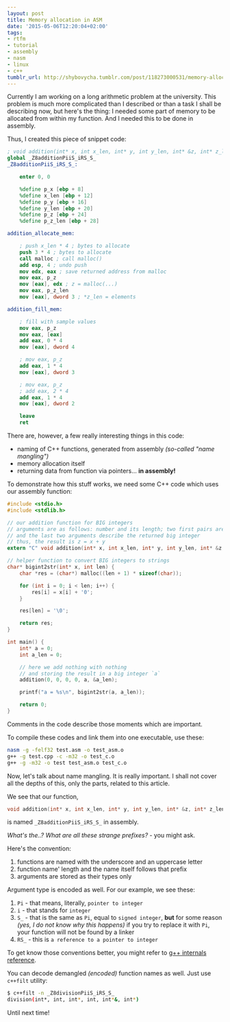 ```yaml
---
layout: post
title: Memory allocation in ASM
date: '2015-05-06T12:20:04+02:00'
tags:
- rtfm
- tutorial
- assembly
- nasm
- linux
- c++
tumblr_url: http://shybovycha.tumblr.com/post/118273000531/memory-allocation-in-asm
---
```

Currently I am working on a long arithmetic problem at the university. This problem is much more complicated than I described or than a task I shall be describing now, but here's the thing: I needed some part of memory to be allocated from within my function. And I needed this to be done in assembly.

<!--more-->

Thus, I created this piece of snippet code:

```nasm
; void addition(int* x, int x_len, int* y, int y_len, int* &z, int* z_len);
global _Z8additionPiiS_iRS_S_
_Z8additionPiiS_iRS_S_:

    enter 0, 0

    %define p_x [ebp + 8]
    %define x_len [ebp + 12]
    %define p_y [ebp + 16]
    %define y_len [ebp + 20]
    %define p_z [ebp + 24]
    %define p_z_len [ebp + 28]

addition_allocate_mem:

    ; push x_len * 4 ; bytes to allocate
    push 3 * 4 ; bytes to allocate
    call malloc ; call malloc()
    add esp, 4 ; undo push
    mov edx, eax ; save returned address from malloc
    mov eax, p_z
    mov [eax], edx ; z = malloc(...)
    mov eax, p_z_len
    mov [eax], dword 3 ; *z_len = elements

addition_fill_mem:

    ; fill with sample values
    mov eax, p_z
    mov eax, [eax]
    add eax, 0 * 4
    mov [eax], dword 4

    ; mov eax, p_z
    add eax, 1 * 4
    mov [eax], dword 3

    ; mov eax, p_z
    ; add eax, 2 * 4
    add eax, 1 * 4
    mov [eax], dword 2

    leave
    ret
```

There are, however, a few really interesting things in this code:

* naming of C++ functions, generated from assembly _(so-called "name mangling")_
* memory allocation itself
* returning data from function via pointers... **in assembly!**

To demonstrate how this stuff works, we need some C++ code which uses our assembly function:

```c
#include <stdio.h>
#include <stdlib.h>

// our addition function for BIG integers
// arguments are as follows: number and its length; two first pairs are the operands
// and the last two arguments describe the returned big integer
// thus, the result is z = x + y
extern "C" void addition(int* x, int x_len, int* y, int y_len, int* &z, int* z_len);

// helper function to convert BIG integers to strings
char* bigint2str(int* x, int len) {
    char *res = (char*) malloc((len + 1) * sizeof(char));

    for (int i = 0; i < len; i++) {
        res[i] = x[i] + '0';
    }

    res[len] = '\0';

    return res;
}

int main() {
    int* a = 0;
    int a_len = 0;

    // here we add nothing with nothing
    // and storing the result in a big integer `a`
    addition(0, 0, 0, 0, a, &a_len);

    printf("a = %s\n", bigint2str(a, a_len));

    return 0;
}
```

Comments in the code describe those moments which are important.

To compile these codes and link them into one executable, use these:

```bash
nasm -g -felf32 test.asm -o test_asm.o
g++ -g test.cpp -c -m32 -o test_c.o
g++ -g -m32 -o test test_asm.o test_c.o
```

Now, let's talk about name mangling. It is really important. I shall not cover all the depths of this, only the parts, related to this article.

We see that our function,

```c
void addition(int* x, int x_len, int* y, int y_len, int* &z, int* z_len);
```

is named `_Z8additionPiiS_iRS_S_` in assembly.

_What's the..? What are all these strange prefixes?_  - you might ask.

Here's the convention:

1. functions are named with the underscore and an uppercase letter
2. function name' length and the name itself follows that prefix
3. arguments are stored as their types only

Argument type is encoded as well. For our example, we see these:

1. `Pi` - that means, literally, `pointer to integer`
2. `i` - that stands for `integer`
3. `S_` - that is the same as `Pi`, equal to `signed integer`, **but** for some reason _(yes, I do not know why this happens)_ if you try to replace it with `Pi`, your function will not be found by a linker
4. `RS_` - this is `a reference to a pointer to integer`

To get know those conventions better, you might refer to <a href="http://www.ofb.net/gnu/gcc/gxxint_15.html">g++ internals reference</a>.

You can decode demangled _(encoded)_ function names as well. Just use `c++filt` utility:

```bash
$ c++filt -n _Z8divisionPiiS_iRS_S_
division(int*, int, int*, int, int*&, int*)
```

Until next time!
